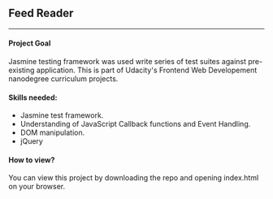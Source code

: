 
## Feed Reader
---
#### Project Goal
Jasmine testing framework was used write series of test suites against pre-existing application.
This is part of Udacity's Frontend Web Developement nanodegree curriculum projects.

#### Skills needed:
- Jasmine test framework.
- Understanding of JavaScript Callback functions and Event Handling.
- DOM manipulation.
- jQuery

#### How to view?
You can view this project by downloading the repo and opening index.html on your browser.